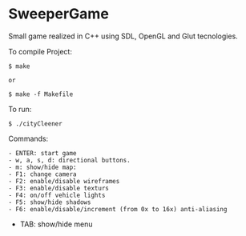 # SweeperGame

Small game realized in C++ using SDL, OpenGL and Glut tecnologies.

To compile Project:

	$ make

	or

	$ make -f Makefile

To run:

	$ ./cityCleener

Commands:

	- ENTER: start game
	- w, a, s, d: directional buttons.
	- m: show/hide map:
	- F1: change camera
	- F2: enable/disable wireframes
	- F3: enable/disable texturs 
	- F4: on/off vehicle lights
	- F5: show/hide shadows
	- F6: enable/disable/increment (from 0x to 16x) anti-aliasing
  - TAB: show/hide menu
